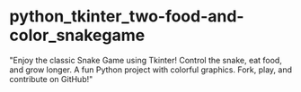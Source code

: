 # python_tkinter_two-food-and-color_snakegame
"Enjoy the classic Snake Game using Tkinter! Control the snake, eat food, and grow longer. A fun Python project with colorful graphics. Fork, play, and contribute on GitHub!"
